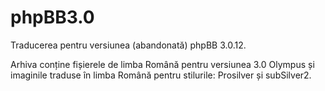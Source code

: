 # phpBB3.0
Traducerea pentru versiunea (abandonată) phpBB 3.0.12.

Arhiva conține fișierele de limba Română pentru versiunea 3.0 Olympus și imaginile traduse în limba Română pentru stilurile: Prosilver și subSilver2.
